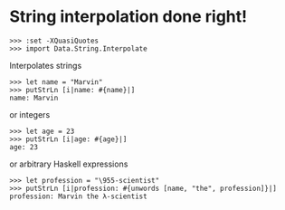 # String interpolation done right!

    >>> :set -XQuasiQuotes
    >>> import Data.String.Interpolate

Interpolates strings

    >>> let name = "Marvin"
    >>> putStrLn [i|name: #{name}|]
    name: Marvin

or integers

    >>> let age = 23
    >>> putStrLn [i|age: #{age}|]
    age: 23

or arbitrary Haskell expressions

    >>> let profession = "\955-scientist"
    >>> putStrLn [i|profession: #{unwords [name, "the", profession]}|]
    profession: Marvin the λ-scientist
